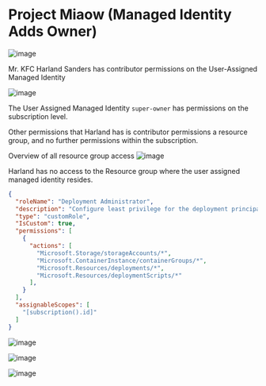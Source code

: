 # Project Miaow (Managed Identity Adds Owner)

![image](https://github.com/SecureHats/azure-misfit/assets/40334679/20947a9e-ec9a-4a3f-951e-0759eb043789)  

Mr. KFC Harland Sanders has contributor permissions on the User-Assigned Managed Identity

![image](https://github.com/SecureHats/azure-misfit/assets/40334679/8f7caaab-0a12-453c-af54-f7b7c28100f9)  

The User Assigned Managed Identity `super-owner` has permissions on the subscription level.

Other permissions that Harland has is contributor permissions a resource group, and no further permissions within the subscription.

Overview of all resource group access
![image](https://github.com/SecureHats/azure-misfit/assets/40334679/ae7e5a90-0627-4084-81e0-7045a87ac0cd)

Harland has no access to the Resource group where the user assigned managed identity resides.

```json
{
  "roleName": "Deployment Administrator",
  "description": "Configure least privilege for the deployment principal in deployment script",
  "type": "customRole",
  "IsCustom": true,
  "permissions": [
    {
      "actions": [
        "Microsoft.Storage/storageAccounts/*",
        "Microsoft.ContainerInstance/containerGroups/*",
        "Microsoft.Resources/deployments/*",
        "Microsoft.Resources/deploymentScripts/*"
      ],
    }
  ],
  "assignableScopes": [
    "[subscription().id]"
  ]
}
```

![image](https://github.com/SecureHats/azure-misfit/assets/40334679/cc4a43b2-6ba9-417b-9fc6-0eaa977157a4)

![image](https://github.com/SecureHats/azure-misfit/assets/40334679/cd905f95-c029-482d-a785-3737a41349ee)

![image](https://github.com/SecureHats/azure-misfit/assets/40334679/c977cd5b-e21a-4e43-9d82-40b14a385fce)


